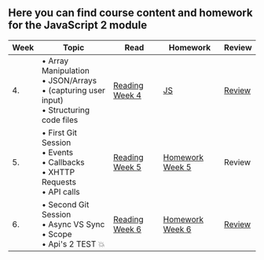 ## Here you can find course content and homework for the JavaScript 2 module   

| Week | Topic | Read | Homework | Review |
| ---- | --------------------------------------------------------------------------------------------------------------------------------------------------------------------------------------------- | -------------------------------------------------------------------------------------------------------------------- | --------------------------------------- | ------------------------------------------------------------------------ |
| 4.   | • Array Manipulation <br>• JSON/Arrays <br>• (capturing user input) <br>• Structuring code files                                                                                              | [Reading Week 4](/Week4/reading.md)                                                                                  | [JS](/Week4/homework.md)                | [Review](/Week4/review.md)                                               |
| 5.   | • First Git Session<br>• Events<br>• Callbacks <br>• XHTTP Requests <br>• API calls                                                                                                           | [Reading Week 5](/Week5/reading.md)                                                                                  | [Homework Week 5](/Week5/homework.md)   | Review                                                                   |
| 6.   | • Second Git Session<br> • Async VS Sync<br>• Scope<br>• Api's 2 TEST :boom:                                                                                                                  | [Reading Week 6](/Week6/reading.md)                                                                                  | [Homework Week 6](/Week6/homework.md)   | [Review](/Week6/review.md)   